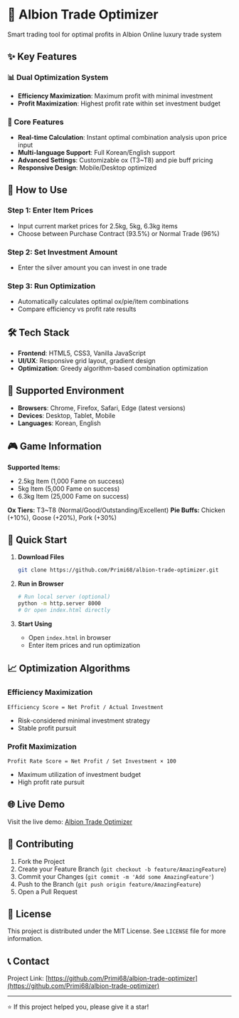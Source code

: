 # 🏪 Albion Trade Optimizer

Smart trading tool for optimal profits in Albion Online luxury trade system

## ✨ Key Features

### 📊 Dual Optimization System
- **Efficiency Maximization**: Maximum profit with minimal investment
- **Profit Maximization**: Highest profit rate within set investment budget

### 🎯 Core Features
- **Real-time Calculation**: Instant optimal combination analysis upon price input
- **Multi-language Support**: Full Korean/English support
- **Advanced Settings**: Customizable ox (T3~T8) and pie buff pricing
- **Responsive Design**: Mobile/Desktop optimized

## 🚀 How to Use

### Step 1: Enter Item Prices
- Input current market prices for 2.5kg, 5kg, 6.3kg items
- Choose between Purchase Contract (93.5%) or Normal Trade (96%)

### Step 2: Set Investment Amount
- Enter the silver amount you can invest in one trade

### Step 3: Run Optimization
- Automatically calculates optimal ox/pie/item combinations
- Compare efficiency vs profit rate results

## 🛠️ Tech Stack

- **Frontend**: HTML5, CSS3, Vanilla JavaScript
- **UI/UX**: Responsive grid layout, gradient design
- **Optimization**: Greedy algorithm-based combination optimization

## 📱 Supported Environment

- **Browsers**: Chrome, Firefox, Safari, Edge (latest versions)
- **Devices**: Desktop, Tablet, Mobile
- **Languages**: Korean, English

## 🎮 Game Information

**Supported Items:**
- 2.5kg Item (1,000 Fame on success)
- 5kg Item (5,000 Fame on success)
- 6.3kg Item (25,000 Fame on success)

**Ox Tiers:** T3~T8 (Normal/Good/Outstanding/Excellent)
**Pie Buffs:** Chicken (+10%), Goose (+20%), Pork (+30%)

## 🚀 Quick Start

1. **Download Files**
   ```bash
   git clone https://github.com/Primi68/albion-trade-optimizer.git
   ```

2. **Run in Browser**
   ```bash
   # Run local server (optional)
   python -m http.server 8000
   # Or open index.html directly
   ```

3. **Start Using**
   - Open `index.html` in browser
   - Enter item prices and run optimization

## 📈 Optimization Algorithms

### Efficiency Maximization
```
Efficiency Score = Net Profit / Actual Investment
```
- Risk-considered minimal investment strategy
- Stable profit pursuit

### Profit Maximization
```
Profit Rate Score = Net Profit / Set Investment × 100
```
- Maximum utilization of investment budget
- High profit rate pursuit

## 🌐 Live Demo

Visit the live demo: [Albion Trade Optimizer](https://primi68.github.io/albion-trade-optimizer/)

## 🤝 Contributing

1. Fork the Project
2. Create your Feature Branch (`git checkout -b feature/AmazingFeature`)
3. Commit your Changes (`git commit -m 'Add some AmazingFeature'`)
4. Push to the Branch (`git push origin feature/AmazingFeature`)
5. Open a Pull Request

## 📄 License

This project is distributed under the MIT License. See `LICENSE` file for more information.

## 📞 Contact

Project Link: [https://github.com/Primi68/albion-trade-optimizer](https://github.com/Primi68/albion-trade-optimizer)

---

⭐ If this project helped you, please give it a star!